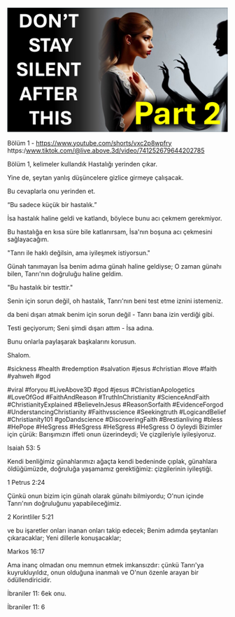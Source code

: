 ![Video cover image](../cover.jpg "cover photo")

Bölüm 1 - https://www.youtube.com/shorts/vxc2p8wpfry
https:/www.tiktok.com/@live.above.3d/video/741252679644202785

Bölüm 1, kelimeler kullandık Hastalığı yerinden çıkar.

Yine de, şeytan yanlış düşüncelere gizlice girmeye çalışacak.

Bu cevaplarla onu yerinden et.

“Bu sadece küçük bir hastalık.”

İsa hastalık haline geldi ve katlandı, böylece bunu acı çekmem gerekmiyor.

Bu hastalığa en kısa süre bile katlanırsam, İsa'nın boşuna acı çekmesini sağlayacağım.

"Tanrı ile haklı değilsin, ama iyileşmek istiyorsun."

Günah tanımayan İsa benim adıma günah haline geldiyse; O zaman günahı bilen, Tanrı'nın doğruluğu haline geldim.

"Bu hastalık bir testtir."

Senin için sorun değil, oh hastalık, Tanrı'nın beni test etme iznini istemeniz.

da beni dışarı atmak benim için sorun değil - Tanrı bana izin verdiği gibi.

Testi geçiyorum; Seni şimdi dışarı attım - İsa adına.

Bunu onlarla paylaşarak başkalarını korusun.

Shalom.


#sickness #health #redemption #salvation #jesus #christian #love #faith #yahweh #god

#viral #foryou #LiveAbove3D #god #jesus #ChristianApologetics #LoveOfGod #FaithAndReason #TruthInChristianity #ScienceAndFaith #ChristianityExplained #BelieveInJesus #ReasonSorfaith #EvidenceForgod #UnderstancingChristianity #Faithvsscience #Seekingtruth #LogicandBelief #Christianity101 #goDandscience #DiscoveringFaith #Brestianliving #bless #HePope #HeSgress #HeSgress #HeSgress #HeSgress O öyleydi Bizimler için çürük: Barışımızın iffeti onun üzerindeydi; Ve çizgileriyle iyileşiyoruz.


Isaiah 53: 5

Kendi benliğimiz günahlarımızı ağaçta kendi bedeninde çıplak, günahlara öldüğümüzde, doğruluğa yaşamamız gerektiğimiz: çizgilerinin iyileştiği.

1 Petrus 2:24

Çünkü onun bizim için günah olarak günahı bilmiyordu; O'nun içinde Tanrı'nın doğruluğunu yapabileceğimiz.

2 Korintliler 5:21

ve bu işaretler onları inanan onları takip edecek; Benim adımda şeytanları çıkaracaklar; Yeni dillerle konuşacaklar;

Markos 16:17

Ama inanç olmadan onu memnun etmek imkansızdır: çünkü Tanrı'ya kuyrukluyıldız, onun olduğuna inanmalı ve O'nun özenle arayan bir ödüllendiricidir.

İbraniler 11: 6ek onu.

İbraniler 11: 6

